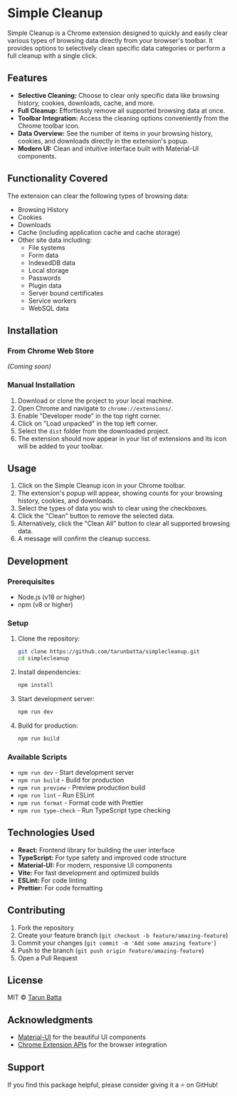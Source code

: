 # Simple Cleanup

Simple Cleanup is a Chrome extension designed to quickly and easily clear various types of browsing data directly from your browser's toolbar. It provides options to selectively clean specific data categories or perform a full cleanup with a single click.

## Features

* **Selective Cleaning:** Choose to clear only specific data like browsing history, cookies, downloads, cache, and more.
* **Full Cleanup:** Effortlessly remove all supported browsing data at once.
* **Toolbar Integration:** Access the cleaning options conveniently from the Chrome toolbar icon.
* **Data Overview:** See the number of items in your browsing history, cookies, and downloads directly in the extension's popup.
* **Modern UI:** Clean and intuitive interface built with Material-UI components.

## Functionality Covered

The extension can clear the following types of browsing data:

* Browsing History
* Cookies
* Downloads
* Cache (including application cache and cache storage)
* Other site data including:
  * File systems
  * Form data
  * IndexedDB data
  * Local storage
  * Passwords
  * Plugin data
  * Server bound certificates
  * Service workers
  * WebSQL data

## Installation

### From Chrome Web Store
*(Coming soon)*

### Manual Installation
1. Download or clone the project to your local machine.
2. Open Chrome and navigate to `chrome://extensions/`.
3. Enable "Developer mode" in the top right corner.
4. Click on "Load unpacked" in the top left corner.
5. Select the `dist` folder from the downloaded project.
6. The extension should now appear in your list of extensions and its icon will be added to your toolbar.

## Usage

1. Click on the Simple Cleanup icon in your Chrome toolbar.
2. The extension's popup will appear, showing counts for your browsing history, cookies, and downloads.
3. Select the types of data you wish to clear using the checkboxes.
4. Click the "Clean" button to remove the selected data.
5. Alternatively, click the "Clean All" button to clear all supported browsing data.
6. A message will confirm the cleanup success.

## Development

### Prerequisites
- Node.js (v18 or higher)
- npm (v8 or higher)

### Setup
1. Clone the repository:
   ```bash
   git clone https://github.com/tarunbatta/simplecleanup.git
   cd simplecleanup
   ```

2. Install dependencies:
   ```bash
   npm install
   ```

3. Start development server:
   ```bash
   npm run dev
   ```

4. Build for production:
   ```bash
   npm run build
   ```

### Available Scripts
- `npm run dev` - Start development server
- `npm run build` - Build for production
- `npm run preview` - Preview production build
- `npm run lint` - Run ESLint
- `npm run format` - Format code with Prettier
- `npm run type-check` - Run TypeScript type checking

## Technologies Used

* **React:** Frontend library for building the user interface
* **TypeScript:** For type safety and improved code structure
* **Material-UI:** For modern, responsive UI components
* **Vite:** For fast development and optimized builds
* **ESLint:** For code linting
* **Prettier:** For code formatting

## Contributing

1. Fork the repository
2. Create your feature branch (`git checkout -b feature/amazing-feature`)
3. Commit your changes (`git commit -m 'Add some amazing feature'`)
4. Push to the branch (`git push origin feature/amazing-feature`)
5. Open a Pull Request

## License

MIT © [Tarun Batta](https://www.linkedin.com/in/tarunbatta/)

## Acknowledgments

* [Material-UI](https://mui.com/) for the beautiful UI components
* [Chrome Extension APIs](https://developer.chrome.com/docs/extensions/reference/) for the browser integration

## Support

If you find this package helpful, please consider giving it a ⭐️ on GitHub!
